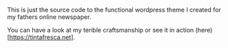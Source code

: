 This is just the source code to the functional wordpress theme I created for my fathers online newspaper.

You can have a look at my terible craftsmanship or see it in action (here)[https://tintafresca.net].
